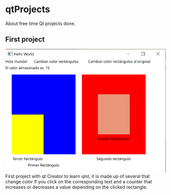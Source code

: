 # qtProjects
About free time Qt projects done.
## First project
![Rectangles and functions](./projects/doc/rectanglesProject.png)
First project with qt Creator to learn qml, it is made up of several that change color if you click on the corresponding text and a counter that increases or decreases a value depending on the clicked rectangle.
